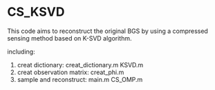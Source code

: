 # CS_KSVD
This code aims to reconstruct the original BGS by using  a compressed sensing method based on K-SVD algorithm.

including:
1. creat dictionary:   creat_dictionary.m     KSVD.m
2. creat observation matrix:  creat_phi.m
3. sample and reconstruct:  main.m   CS_OMP.m

